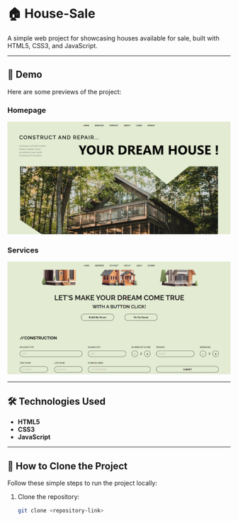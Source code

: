 # 🏠 House-Sale  

A simple web project for showcasing houses available for sale, built with HTML5, CSS3, and JavaScript.  

---

## 🚀 Demo  
Here are some previews of the project:  

### Homepage  
![Homepage](./images/house-sale.png)  

### Services  
![House Details](./images/services.png)  

---

## 🛠️ Technologies Used  
- **HTML5**  
- **CSS3**  
- **JavaScript**  

---

## 📝 How to Clone the Project  
Follow these simple steps to run the project locally:  

1. Clone the repository:  
   ```bash
   git clone <repository-link>
